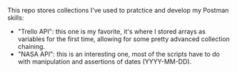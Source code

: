 This repo stores collections I've used to pratctice and develop my Postman skills:
- "Trello API": this one is my favorite, it's where I stored arrays as variables for the first time, allowing for some pretty advanced collection chaining.
- "NASA API": this is an interesting one, most of the scripts have to do with manipulation and assertions of dates (YYYY-MM-DD).
